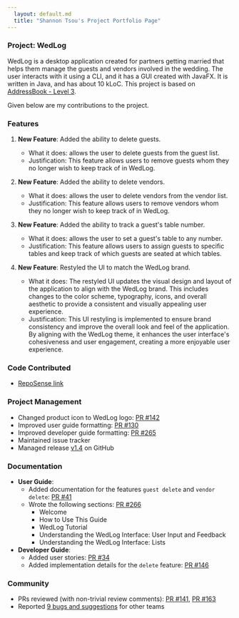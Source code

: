 ```yaml
---
  layout: default.md
  title: "Shannon Tsou's Project Portfolio Page"
---
```


### Project: WedLog

WedLog is a desktop application created for partners getting married that helps them manage the guests and vendors involved in the wedding. The user interacts with it using a CLI, and it has a GUI created with JavaFX. It is written in Java, and has about 10 kLoC. This project is based on [AddressBook - Level 3](https://se-education.org/addressbook-level3/).

Given below are my contributions to the project.

### Features 

1. **New Feature**: Added the ability to delete guests.
   * What it does: allows the user to delete guests from the guest list.
   * Justification: This feature allows users to remove guests whom they no longer wish to keep track of in WedLog.

1. **New Feature**: Added the ability to delete vendors.
   * What it does: allows the user to delete vendors from the vendor list.
   * Justification: This feature allows users to remove vendors whom they no longer wish to keep track of in WedLog.

1. **New Feature**: Added the ability to track a guest's table number.
   * What it does: allows the user to set a guest's table to any number.
   * Justification: This feature allows users to assign guests to specific tables and keep track of which guests are seated at which tables.

1. **New Feature**: Restyled the UI to match the WedLog brand.
   * What it does: The restyled UI updates the visual design and layout of the application to align with the WedLog brand. This includes changes to the color scheme, typography, icons, and overall aesthetic to provide a consistent and visually appealing user experience. 
   * Justification: This UI restyling is implemented to ensure brand consistency and improve the overall look and feel of the application. By aligning with the WedLog theme, it enhances the user interface's cohesiveness and user engagement, creating a more enjoyable user experience.

### Code Contributed

* [RepoSense link](https://nus-cs2103-ay2324s1.github.io/tp-dashboard/?search=tllshan&breakdown=true)

### Project Management

* Changed product icon to WedLog logo: [PR #142](https://github.com/AY2324S1-CS2103T-F11-2/tp/pull/142)
* Improved user guide formatting: [PR #130](https://github.com/AY2324S1-CS2103T-F11-2/tp/pull/130) 
* Improved developer guide formatting: [PR #265](https://github.com/AY2324S1-CS2103T-F11-2/tp/pull/265)
* Maintained issue tracker
* Managed release [v1.4](https://github.com/AY2324S1-CS2103T-F11-2/tp/releases/tag/v1.4) on GitHub

### Documentation

* **User Guide**:
  * Added documentation for the features `guest delete` and `vendor delete`: [PR #41](https://github.com/AY2324S1-CS2103T-F11-2/tp/pull/41)
  * Wrote the following sections: [PR #266](https://github.com/AY2324S1-CS2103T-F11-2/tp/pull/266)
    * Welcome
    * How to Use This Guide
    * WedLog Tutorial
    * Understanding the WedLog Interface: User Input and Feedback
    * Understanding the WedLog Interface: Lists
* **Developer Guide**:
  * Added user stories: [PR #34](https://github.com/AY2324S1-CS2103T-F11-2/tp/pull/34)
  * Added implementation details for the `delete` feature: [PR #146](https://github.com/AY2324S1-CS2103T-F11-2/tp/pull/146)

### Community

* PRs reviewed (with non-trivial review comments): [PR #141](https://github.com/AY2324S1-CS2103T-F11-2/tp/pull/141), [PR #163](https://github.com/AY2324S1-CS2103T-F11-2/tp/pull/163)
* Reported [9 bugs and suggestions](https://github.com/tllshan/ped/issues) for other teams
